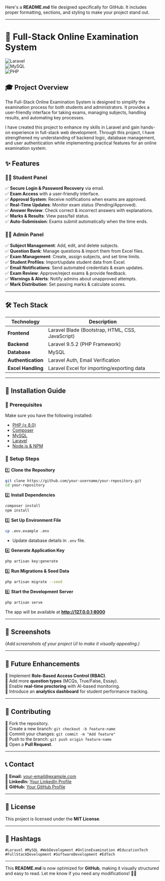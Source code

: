 Here's a **README.md** file designed specifically for GitHub. It includes proper formatting, sections, and styling to make your project stand out.  

---

# 🚀 Full-Stack Online Examination System  

![Laravel](https://img.shields.io/badge/Laravel-9.5.2-red?style=for-the-badge&logo=laravel)  
![MySQL](https://img.shields.io/badge/MySQL-Database-blue?style=for-the-badge&logo=mysql)  
![PHP](https://img.shields.io/badge/PHP-8.0-purple?style=for-the-badge&logo=php)  

## 🎓 Project Overview  
The Full-Stack Online Examination System is designed to simplify the examination process for both students and administrators. It provides a user-friendly interface for taking exams, managing subjects, handling results, and automating key processes.

I have created this project to enhance my skills in Laravel and gain hands-on experience in full-stack web development. Through this project, I have strengthened my understanding of backend logic, database management, and user authentication while implementing practical features for an online examination system.

## ✨ Features  

### 🧑‍🎓 **Student Panel**  
✅ **Secure Login & Password Recovery** via email.  
✅ **Exam Access** with a user-friendly interface.  
✅ **Approval System**: Receive notifications when exams are approved.  
✅ **Real-Time Updates**: Monitor exam status (Pending/Approved).  
✅ **Answer Review**: Check correct & incorrect answers with explanations.  
✅ **Marks & Results**: View pass/fail status.  
✅ **Auto-Submission**: Exams submit automatically when the time ends.  

### 👨‍💼 **Admin Panel**  
✅ **Subject Management**: Add, edit, and delete subjects.  
✅ **Question Bank**: Manage questions & import them from Excel files.  
✅ **Exam Management**: Create, assign subjects, and set time limits.  
✅ **Student Profiles**: Import/update student data from Excel.  
✅ **Email Notifications**: Send automated credentials & exam updates.  
✅ **Exam Review**: Approve/reject exams & provide feedback.  
✅ **Warnings & Alerts**: Notify admins about unapproved attempts.  
✅ **Mark Distribution**: Set passing marks & calculate scores.  

---

## 🛠️ Tech Stack  

| Technology | Description |
|------------|------------|
| **Frontend** | Laravel Blade (Bootstrap, HTML, CSS, JavaScript) |
| **Backend** | Laravel 9.5.2 (PHP Framework) |
| **Database** | MySQL |
| **Authentication** | Laravel Auth, Email Verification |
| **Excel Handling** | Laravel Excel for importing/exporting data |

---

## 🚀 Installation Guide  

### 🔹 **Prerequisites**  
Make sure you have the following installed:  
- [PHP (≥ 8.0)](https://www.php.net/downloads)  
- [Composer](https://getcomposer.org/)  
- [MySQL](https://dev.mysql.com/downloads/)  
- [Laravel](https://laravel.com/docs/9.x)  
- [Node.js & NPM](https://nodejs.org/en/)  

### 🔹 **Setup Steps**  

1️⃣ **Clone the Repository**  
```sh
git clone https://github.com/your-username/your-repository.git
cd your-repository
```  

2️⃣ **Install Dependencies**  
```sh
composer install
npm install
```  

3️⃣ **Set Up Environment File**  
```sh
cp .env.example .env
```  
- Update database details in `.env` file.  

4️⃣ **Generate Application Key**  
```sh
php artisan key:generate
```  

5️⃣ **Run Migrations & Seed Data**  
```sh
php artisan migrate --seed
```  

6️⃣ **Start the Development Server**  
```sh
php artisan serve
```  
The app will be available at **http://127.0.0.1:8000**  

---

## 📸 Screenshots  
_(Add screenshots of your project UI to make it visually appealing.)_  

---

## 📌 Future Enhancements  
🚀 Implement **Role-Based Access Control (RBAC)**.  
🚀 Add more **question types** (MCQs, True/False, Essay).  
🚀 Enable **real-time proctoring** with AI-based monitoring.  
🚀 Introduce an **analytics dashboard** for student performance tracking.  

---

## 🤝 Contributing  
🔹 Fork the repository.  
🔹 Create a new branch: `git checkout -b feature-name`  
🔹 Commit your changes: `git commit -m "Add feature"`  
🔹 Push to the branch: `git push origin feature-name`  
🔹 Open a **Pull Request**.  

---

## 📞 Contact  
📧 **Email:** [your-email@example.com](mailto:your-email@example.com)  
🔗 **LinkedIn:** [Your LinkedIn Profile](https://linkedin.com/in/your-profile)  
🔗 **GitHub:** [Your GitHub Profile](https://github.com/your-username)  

---

## 📜 License  
This project is licensed under the **MIT License**.  

---

## 🔖 Hashtags  
`#Laravel #MySQL #WebDevelopment #OnlineExamination #EducationTech #FullStackDevelopment #SoftwareDevelopment #EdTech`  

---

This **README.md** is now optimized for **GitHub**, making it visually structured and easy to read. Let me know if you need any modifications! 🚀😊
